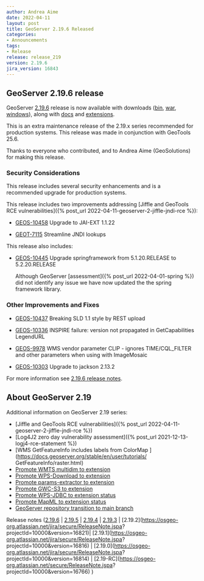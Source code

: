 ```yaml
---
author: Andrea Aime
date: 2022-04-11
layout: post
title: GeoServer 2.19.6 Released
categories:
- Announcements
tags:
- Release
release: release_219
version: 2.19.6
jira_version: 16843
---
```


GeoServer 2.19.6 release
------------------------

GeoServer [2.19.6](/release/2.19.6/) release is now available with downloads ([bin](https://sourceforge.net/projects/geoserver/files/GeoServer/2.19.6/geoserver-2.19.6-bin.zip/download), [war](https://sourceforge.net/projects/geoserver/files/GeoServer/2.19.6/geoserver-2.19.6-war.zip/download), [windows](https://sourceforge.net/projects/geoserver/files/GeoServer/2.19.6/GeoServer-2.19.6-winsetup.exe/download)), along with [docs](https://sourceforge.net/projects/geoserver/files/GeoServer/2.19.6/geoserver-2.19.6-htmldoc.zip/download) and [extensions](https://sourceforge.net/projects/geoserver/files/GeoServer/2.19.6/extensions/).

This is an extra maintenance release of the 2.19.x series recommended for production systems. This release was made in conjunction with GeoTools 25.6.

Thanks to everyone who contributed, and to Andrea Aime (GeoSolutions) for making this release.

### Security Considerations

This release includes several security enhancements and is a recommended upgrade for production systems.

This release includes two improvements addressing [Jiffle and GeoTools RCE vulnerabilities]({% post_url 2022-04-11-geoserver-2-jiffle-jndi-rce %}):

* [GEOS-10458](https://osgeo-org.atlassian.net/browse/GEOS-10458) Upgrade to JAI-EXT 1.1.22

* [GEOT-7115](https://osgeo-org.atlassian.net/browse/GEOT-7115) Streamline JNDI lookups
  
This release also includes:

* [GEOS-10445](https://osgeo-org.atlassian.net/browse/GEOS-10445) Upgrade springframework from 5.1.20.RELEASE to 5.2.20.RELEASE
  
  Although GeoServer [assessment]({% post_url 2022-04-01-spring %}) did not identify any issue we have now updated the the spring framework library.

### Other Improvements and Fixes

* [GEOS-10437](https://osgeo-org.atlassian.net/browse/GEOS-10437) Breaking SLD 1.1 style by REST upload

* [GEOS-10336](https://osgeo-org.atlassian.net/browse/GEOS-10336) INSPIRE failure: version not propagated in GetCapabilities LegendURL

* [GEOS-9978](https://osgeo-org.atlassian.net/browse/GEOS-9978) WMS vendor parameter CLIP - ignores TIME/CQL\_FILTER and other parameters when using with ImageMosaic

* [GEOS-10303](https://osgeo-org.atlassian.net/browse/GEOS-10303) Upgrade to jackson 2.13.2

For more information see [2.19.6 release notes](https://github.com/geoserver/geoserver/releases/tag/2.19.6).

## About GeoServer 2.19

 Additional information on GeoServer 2.19 series:
 
 * [Jiffle and GeoTools RCE vulnerabilities]({% post_url 2022-04-11-geoserver-2-jiffle-jndi-rce %})
 * [Log4J2 zero day vulnerability assessment]({% post_url 2021-12-13-logj4-rce-statement %})
 * [WMS GetFeatureInfo includes labels from ColorMap ](https://docs.geoserver.org/stable/en/user/tutorials/ GetFeatureInfo/raster.html)
 * [Promote WMTS multidim to extension](https://github.com/geoserver/geoserver/wiki/GSIP-196)
 * [Promote WPS-Download to extension](https://github.com/geoserver/geoserver/wiki/GSIP-195)
 * [Promote params-extractor to extension](https://github.com/geoserver/geoserver/wiki/GSIP-194)
 * [Promote GWC-S3 to extension](https://github.com/geoserver/geoserver/wiki/GSIP-193)
 * [Promote WPS-JDBC to extension status](https://github.com/geoserver/geoserver/wiki/GSIP-197)
 * [Promote MapML to extension status](https://github.com/geoserver/geoserver/wiki/GSIP-200)
 * [GeoServer repository transition to main branch](main-branch.html)

Release notes ([2.19.6](https://github.com/geoserver/geoserver/releases/tag/2.19.6) \| [2.19.5](https://osgeo-org.atlassian.net/secure/ReleaseNote.jspa?projectId=10000&version=16839) \| [2.19.4](https://osgeo-org.atlassian.net/secure/ReleaseNote.jspa?projectId=10000&version=16832) \| [2.19.3](https://osgeo-org.atlassian.net/secure/ReleaseNote.jspa?projectId=10000&version=16824) \| [2.19.2](https://osgeo-org.atlassian.net/jira/secure/ReleaseNote.jspa? projectId=10000&version=16821)\| [2.19.1](https://osgeo-org.atlassian.net/jira/secure/ReleaseNote.jspa? projectId=10000&version=16816) \| [2.19.0](https://osgeo-org.atlassian.net/jira/secure/ReleaseNote.jspa? projectId=10000&version=16814) \| [2.19-RC](https://osgeo-org.atlassian.net/secure/ReleaseNote.jspa? projectId=10000&version=16766) )
